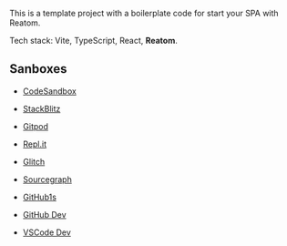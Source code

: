 This is a template project with a boilerplate code for start your SPA with Reatom.

Tech stack: Vite, TypeScript, React, **Reatom**.

## Sanboxes

- [CodeSandbox](https://codesandbox.io/p/sandbox/github/artalar/reatom-react-ts/tree/main)

- [StackBlitz](https://githubblitz.com/artalar/reatom-react-ts)

- [Gitpod](https://gitpod.io/#https://github.com/artalar/reatom-react-ts)

- [Repl.it](https://repl.it/github/artalar/reatom-react-ts)

- [Glitch](https://glitch.com/edit/#!/import/github/artalar/reatom-react-ts)

- [Sourcegraph](https://sourcegraph.com/github.com/artalar/reatom-react-ts)

- [GitHub1s](https://github1s.com/artalar/reatom-react-ts)

- [GitHub Dev](https://github.dev/artalar/reatom-react-ts)

- [VSCode Dev](https://vscode.dev/github/artalar/reatom-react-ts)
